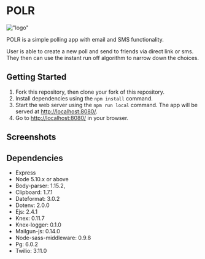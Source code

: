 # POLR

!["logo"](https://github.com/typeF/POLR/blob/master/public/POLR-logo.png)


POLR is a simple polling app with email and SMS functionality.

User is able to create a new poll and send to friends via direct link or sms. They then can use the instant run off algorithm to narrow down the choices.

## Getting Started

1. Fork this repository, then clone your fork of this repository.
2. Install dependencies using the `npm install` command.
3. Start the web server using the `npm run local` command. The app will be served at <http://localhost:8080/>.
4. Go to <http://localhost:8080/> in your browser.

## Screenshots


## Dependencies

- Express
- Node 5.10.x or above
- Body-parser: 1.15.2,
- Clipboard: 1.7.1
- Dateformat: 3.0.2
- Dotenv: 2.0.0
- Ejs: 2.4.1
- Knex: 0.11.7
- Knex-logger: 0.1.0
- Mailgun-js: 0.14.0
- Node-sass-middleware: 0.9.8
- Pg: 6.0.2
- Twilio: 3.11.0
